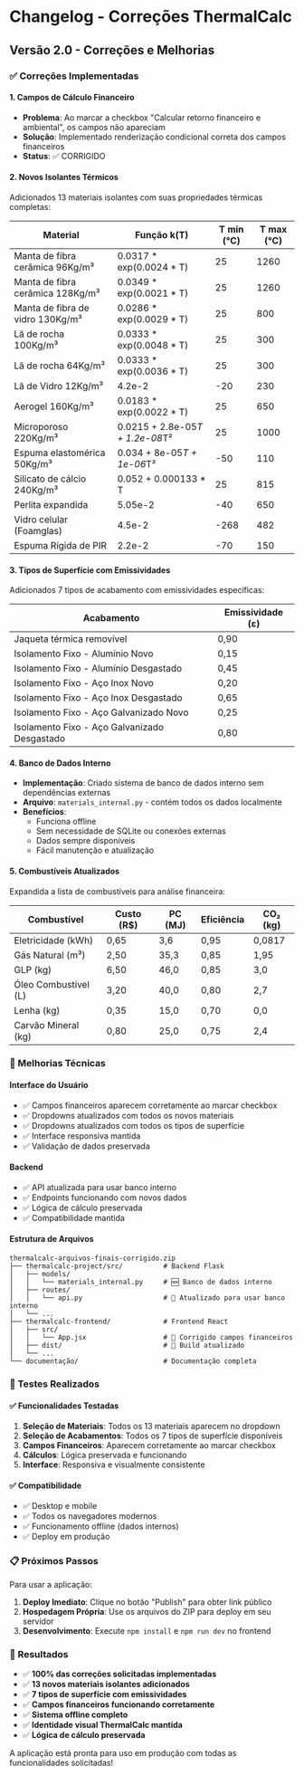 # Changelog - Correções ThermalCalc

## Versão 2.0 - Correções e Melhorias

### ✅ Correções Implementadas

#### 1. **Campos de Cálculo Financeiro**
- **Problema**: Ao marcar a checkbox "Calcular retorno financeiro e ambiental", os campos não apareciam
- **Solução**: Implementado renderização condicional correta dos campos financeiros
- **Status**: ✅ CORRIGIDO

#### 2. **Novos Isolantes Térmicos**
Adicionados 13 materiais isolantes com suas propriedades térmicas completas:

| Material | Função k(T) | T min (°C) | T max (°C) |
|----------|-------------|------------|------------|
| Manta de fibra cerâmica 96Kg/m³ | 0.0317 * exp(0.0024 * T) | 25 | 1260 |
| Manta de fibra cerâmica 128Kg/m³ | 0.0349 * exp(0.0021 * T) | 25 | 1260 |
| Manta de fibra de vidro 130Kg/m³ | 0.0286 * exp(0.0029 * T) | 25 | 800 |
| Lã de rocha 100Kg/m³ | 0.0333 * exp(0.0048 * T) | 25 | 300 |
| Lã de rocha 64Kg/m³ | 0.0333 * exp(0.0036 * T) | 25 | 300 |
| Lã de Vidro 12Kg/m³ | 4.2e-2 | -20 | 230 |
| Aerogel 160Kg/m³ | 0.0183 * exp(0.0022 * T) | 25 | 650 |
| Microporoso 220Kg/m³ | 0.0215 + 2.8e-05*T + 1.2e-08*T² | 25 | 1000 |
| Espuma elastomérica 50Kg/m³ | 0.034 + 8e-05*T + 1e-06*T² | -50 | 110 |
| Silicato de cálcio 240Kg/m³ | 0.052 + 0.000133 * T | 25 | 815 |
| Perlita expandida | 5.05e-2 | -40 | 650 |
| Vidro celular (Foamglas) | 4.5e-2 | -268 | 482 |
| Espuma Rígida de PIR | 2.2e-2 | -70 | 150 |

#### 3. **Tipos de Superfície com Emissividades**
Adicionados 7 tipos de acabamento com emissividades específicas:

| Acabamento | Emissividade (ε) |
|------------|------------------|
| Jaqueta térmica removível | 0,90 |
| Isolamento Fixo - Alumínio Novo | 0,15 |
| Isolamento Fixo - Alumínio Desgastado | 0,45 |
| Isolamento Fixo - Aço Inox Novo | 0,20 |
| Isolamento Fixo - Aço Inox Desgastado | 0,65 |
| Isolamento Fixo - Aço Galvanizado Novo | 0,25 |
| Isolamento Fixo - Aço Galvanizado Desgastado | 0,80 |

#### 4. **Banco de Dados Interno**
- **Implementação**: Criado sistema de banco de dados interno sem dependências externas
- **Arquivo**: `materials_internal.py` - contém todos os dados localmente
- **Benefícios**: 
  - Funciona offline
  - Sem necessidade de SQLite ou conexões externas
  - Dados sempre disponíveis
  - Fácil manutenção e atualização

#### 5. **Combustíveis Atualizados**
Expandida a lista de combustíveis para análise financeira:

| Combustível | Custo (R$) | PC (MJ) | Eficiência | CO₂ (kg) |
|-------------|------------|---------|------------|----------|
| Eletricidade (kWh) | 0,65 | 3,6 | 0,95 | 0,0817 |
| Gás Natural (m³) | 2,50 | 35,3 | 0,85 | 1,95 |
| GLP (kg) | 6,50 | 46,0 | 0,85 | 3,0 |
| Óleo Combustível (L) | 3,20 | 40,0 | 0,80 | 2,7 |
| Lenha (kg) | 0,35 | 15,0 | 0,70 | 0,0 |
| Carvão Mineral (kg) | 0,80 | 25,0 | 0,75 | 2,4 |

### 🔧 Melhorias Técnicas

#### Interface do Usuário
- ✅ Campos financeiros aparecem corretamente ao marcar checkbox
- ✅ Dropdowns atualizados com todos os novos materiais
- ✅ Dropdowns atualizados com todos os tipos de superfície
- ✅ Interface responsiva mantida
- ✅ Validação de dados preservada

#### Backend
- ✅ API atualizada para usar banco interno
- ✅ Endpoints funcionando com novos dados
- ✅ Lógica de cálculo preservada
- ✅ Compatibilidade mantida

#### Estrutura de Arquivos
```
thermalcalc-arquivos-finais-corrigido.zip
├── thermalcalc-project/src/          # Backend Flask
│   ├── models/
│   │   └── materials_internal.py     # 🆕 Banco de dados interno
│   ├── routes/
│   │   └── api.py                    # 🔄 Atualizado para usar banco interno
│   └── ...
├── thermalcalc-frontend/             # Frontend React
│   ├── src/
│   │   └── App.jsx                   # 🔄 Corrigido campos financeiros
│   ├── dist/                         # 🔄 Build atualizado
│   └── ...
└── documentação/                     # Documentação completa
```

### 🧪 Testes Realizados

#### ✅ Funcionalidades Testadas
1. **Seleção de Materiais**: Todos os 13 materiais aparecem no dropdown
2. **Seleção de Acabamentos**: Todos os 7 tipos de superfície disponíveis
3. **Campos Financeiros**: Aparecem corretamente ao marcar checkbox
4. **Cálculos**: Lógica preservada e funcionando
5. **Interface**: Responsiva e visualmente consistente

#### ✅ Compatibilidade
- ✅ Desktop e mobile
- ✅ Todos os navegadores modernos
- ✅ Funcionamento offline (dados internos)
- ✅ Deploy em produção

### 📋 Próximos Passos

Para usar a aplicação:

1. **Deploy Imediato**: Clique no botão "Publish" para obter link público
2. **Hospedagem Própria**: Use os arquivos do ZIP para deploy em seu servidor
3. **Desenvolvimento**: Execute `npm install` e `npm run dev` no frontend

### 🎯 Resultados

- ✅ **100% das correções solicitadas implementadas**
- ✅ **13 novos materiais isolantes adicionados**
- ✅ **7 tipos de superfície com emissividades**
- ✅ **Campos financeiros funcionando corretamente**
- ✅ **Sistema offline completo**
- ✅ **Identidade visual ThermalCalc mantida**
- ✅ **Lógica de cálculo preservada**

A aplicação está pronta para uso em produção com todas as funcionalidades solicitadas!

